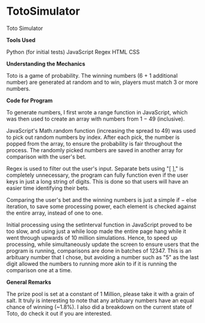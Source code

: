 # TotoSimulator
Toto Simulator

<b>Tools Used</b>

Python (for initial tests)
JavaScript
Regex
HTML
CSS

<b>Understanding the Mechanics</b>

Toto is a game of probability. The winning numbers (6 + 1 additional number) are generated at random and to win, players must match 3 or more numbers.


<b>Code for Program</b>

To generate numbers, I first wrote a range function in JavaScript, which was then used to create an array with numbers from 1 − 49 (inclusive).


JavaScript's Math.random function (increasing the spread to 49) was used to pick out random numbers by index. After each pick, the number is popped from the array, to ensure the probability is fair throughout the process. The randomly picked numbers are saved in another array for comparison with the user's bet.


Regex is used to filter out the user's input. Separate bets using "[ ]," is completely unnecessary, the program can fully function even if the user keys in just a long string of digits. This is done so that users will have an easier time identifying their bets.


Comparing the user's bet and the winning numbers is just a simple if − else iteration, to save some processing power, each element is checked against the entire array, instead of one to one.


Initial processing using the setInterval function in JavaScript proved to be too slow, and using just a while loop made the entire page hang while it went through upwards of 10 million simulations. Hence, to speed up processing, while simultaneously update the screen to ensure users that the program is running, comparisons are done in batches of 12347. This is an arbituary number that I chose, but avoiding a number such as "5" as the last digit allowed the numbers to running more akin to if it is running the comparison one at a time.


<b>General Remarks</b>

The prize pool is set at a constant of 1 Million, please take it with a grain of salt. It truly is interesting to note that any arbituary numbers have an equal chance of winning (~1.8%). I also did a breakdown on the current state of Toto, do check it out if you are interested.
